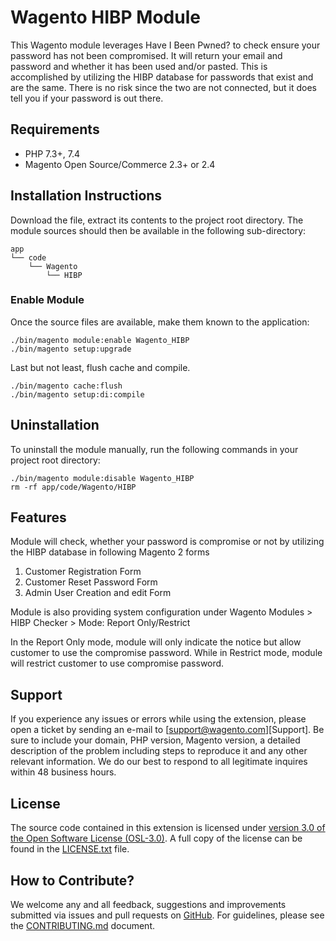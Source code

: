 Wagento HIBP Module
======================
This Wagento module leverages Have I Been Pwned? to check ensure your password has not been compromised. It will return your email and password and whether it has been used and/or pasted. This is accomplished by utilizing the HIBP database for passwords that exist and are the same. There is no risk since the two are not connected, but it does tell you if your password is out there.

Requirements
-------------------------
* PHP 7.3+, 7.4
* Magento Open Source/Commerce 2.3+ or 2.4

Installation Instructions
-------------------------
Download the file, extract
its contents to the project root directory. The module sources should then be
available in the following sub-directory:

    app
    └── code
        └── Wagento
            └── HIBP
### Enable Module ###
Once the source files are available, make them known to the application:

    ./bin/magento module:enable Wagento_HIBP
    ./bin/magento setup:upgrade

Last but not least, flush cache and compile.

    ./bin/magento cache:flush
    ./bin/magento setup:di:compile

Uninstallation
--------------
To uninstall the module manually, run the following commands in your project
root directory:

    ./bin/magento module:disable Wagento_HIBP
    rm -rf app/code/Wagento/HIBP

Features
--------------
 Module will check, whether your password is compromise or not by utilizing the HIBP database in following Magento 2 forms
 1. Customer Registration Form
 2. Customer Reset Password Form
 3. Admin User Creation and edit Form
 
 Module is also providing system configuration under Wagento Modules > HIBP Checker > Mode: Report Only/Restrict
 
 In the Report Only mode, module will only indicate the notice but allow customer to use the compromise password. While in Restrict mode, module will restrict customer to use compromise password.
 
 Support
 ---------
 If you experience any issues or errors while using the extension, please open a
 ticket by sending an e-mail to [support@wagento.com][Support]. Be sure to
 include your domain, PHP version, Magento version, a detailed description of the
 problem including steps to reproduce it and any other relevant information. We
 do our best to respond to all legitimate inquires within 48 business hours.
 
 License
 --------
 The source code contained in this extension is licensed under [version 3.0 of
 the Open Software License (OSL-3.0)][OSL]. A full copy of the license can be
 found in the [LICENSE.txt] file.

 
 How to Contribute?
 --------------
We welcome any and all feedback, suggestions and improvements submitted via
issues and pull requests on [GitHub]. For guidelines, please see the
[CONTRIBUTING.md] document.
    
 [support@wagento.com]: mailto:support@wagento.com?subject=[HIBP%20Module]%20
 [GitHub]: https://github.com/wagento/module-hibp
 [README]: ./README.md
 [LICENSE.txt]: ./LICENSE.txt
 [CONTRIBUTING.md]: ./CONTRIBUTING.md
 [CHANGELOG.md]: ./CHANGELOG.md
 [OSL]: https://opensource.org/licenses/OSL-3.0.php
 
